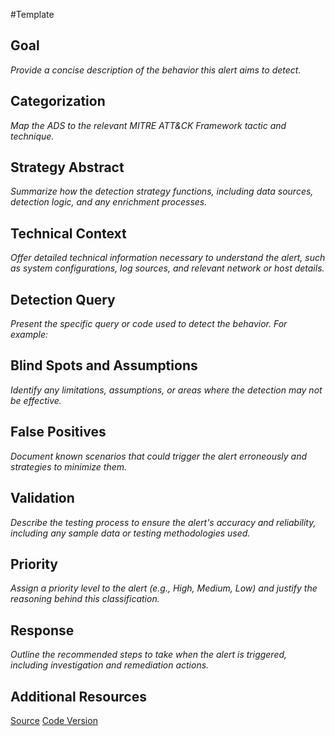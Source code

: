 #Template

## Goal
*Provide a concise description of the behavior this alert aims to detect.*

## Categorization
*Map the ADS to the relevant MITRE ATT&CK Framework tactic and technique.*

## Strategy Abstract
*Summarize how the detection strategy functions, including data sources, detection logic, and any enrichment processes.*

## Technical Context
*Offer detailed technical information necessary to understand the alert, such as system configurations, log sources, and relevant network or host details.*

## Detection Query
*Present the specific query or code used to detect the behavior. For example:*

## Blind Spots and Assumptions
*Identify any limitations, assumptions, or areas where the detection may not be effective.*

## False Positives
*Document known scenarios that could trigger the alert erroneously and strategies to minimize them.*

## Validation
*Describe the testing process to ensure the alert's accuracy and reliability, including any sample data or testing methodologies used.*

## Priority
*Assign a priority level to the alert (e.g., High, Medium, Low) and justify the reasoning behind this classification.*

## Response
*Outline the recommended steps to take when the alert is triggered, including investigation and remediation actions.*

## Additional Resources
[Source](https://blog.palantir.com/alerting-and-detection-strategy-framework-52dc33722df2)
[Code Version](https://google.com)
